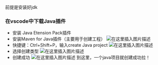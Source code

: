 前提是安装好jdk

### 在vscode中下载Java插件

- 安装 Java Etension Pack插件
- 安装Maven for Java插件（主要用于创建工程）
    ![在这里插入图片描述](./../99.Figure/03-021/watermark,type_ZmFuZ3poZW5naGVpdGk,shadow_10,text_aHR0cHM6Ly9ibG9nLmNzZG4ubmV0L2NoZW5nX3h1X3l1YW5feXk=,size_16,color_FFFFFF,t_70#pic_center.png)
- 快捷键：Ctrl+Shift+P，输入create Java project
    ![在这里插入图片描述](./../99.Figure/03-021/watermark,type_ZmFuZ3poZW5naGVpdGk,shadow_10,text_aHR0cHM6Ly9ibG9nLmNzZG4ubmV0L2NoZW5nX3h1X3l1YW5feXk=,size_16,color_FFFFFF,t_70#pic_center-1698116373627-1.png)
- 选择创建类型
    ![在这里插入图片描述](./../99.Figure/03-021/watermark,type_ZmFuZ3poZW5naGVpdGk,shadow_10,text_aHR0cHM6Ly9ibG9nLmNzZG4ubmV0L2NoZW5nX3h1X3l1YW5feXk=,size_16,color_FFFFFF,t_70#pic_center-1698116373627-2.png)
- 创建成功
    ![在这里插入图片描述](./../99.Figure/03-021/watermark,type_ZmFuZ3poZW5naGVpdGk,shadow_10,text_aHR0cHM6Ly9ibG9nLmNzZG4ubmV0L2NoZW5nX3h1X3l1YW5feXk=,size_16,color_FFFFFF,t_70#pic_center-1698116373627-3.png)
    到这里，一个java项目就创建成功拉！